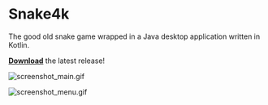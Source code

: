 # Snake4k

The good old snake game wrapped in a Java desktop application written in Kotlin.

[**Download**](https://github.com/christophpickl/snake4k/releases/latest) the latest release!

![screenshot_main.gif](https://github.com/christophpickl/snake4k/raw/master/doc/screenshot_main.gif "Snake4k Screenshot")

![screenshot_menu.gif](https://github.com/christophpickl/snake4k/raw/master/doc/screenshot_menu.gif "Snake4k Screenshot")

